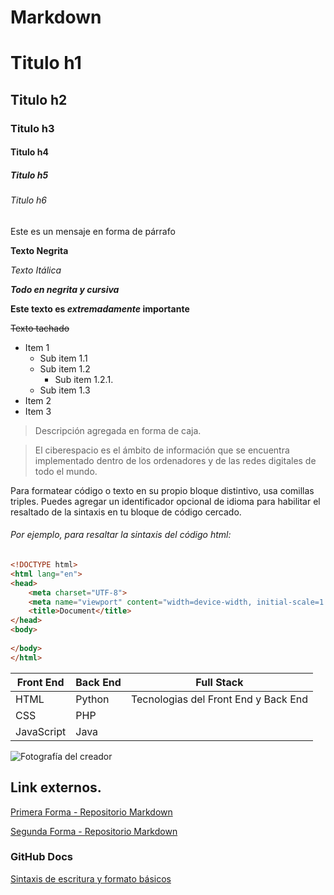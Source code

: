 # Markdown

# Titulo h1
## Titulo h2
### Titulo h3
#### Titulo h4
##### Titulo h5
###### Titulo h6

Este es un mensaje en forma de párrafo

**Texto Negrita**

*Texto Itálica*

***Todo en negrita y cursiva***

**Este texto es _extremadamente_ importante**

~~Texto tachado~~

- Item 1
    - Sub item 1.1
    - Sub item 1.2
        - Sub item 1.2.1.
    - Sub item 1.3
- Item 2
- Item 3

> Descripción agregada en forma de caja.

> El ciberespacio​ es el ámbito de información que se encuentra implementado dentro de los ordenadores y de las redes digitales de todo el mundo.


Para formatear código o texto en su propio bloque distintivo, usa comillas triples.
Puedes agregar un identificador opcional de idioma para habilitar el resaltado de la sintaxis en tu bloque de código cercado.
###### Por ejemplo, para resaltar la sintaxis del código html:
```html
<!DOCTYPE html>
<html lang="en">
<head>
	<meta charset="UTF-8">
	<meta name="viewport" content="width=device-width, initial-scale=1.0">
	<title>Document</title>
</head>
<body>
	
</body>
</html>
```

|Front End|Back End| Full Stack
|--|--|--|
|HTML|Python|Tecnologias del Front End y Back End|
| CSS|PHP||
|JavaScript|Java|


![Fotografía del creador](https://avatars.githubusercontent.com/u/73397099?s=460&u=e502b57eb2155cc79c721b54a77c5b8e77d5f3be&v=4)

## Link externos. 
[Primera Forma - Repositorio Markdown](https://github.com/edinvd/Markdown)

[Segunda Forma - Repositorio Markdown]


[Segunda Forma - Repositorio Markdown]: (https://github.com/edinvd/Markdown).


### GitHub Docs
[Sintaxis de escritura y formato básicos](https://docs.github.com/es/github/writing-on-github/basic-writing-and-formatting-syntax)